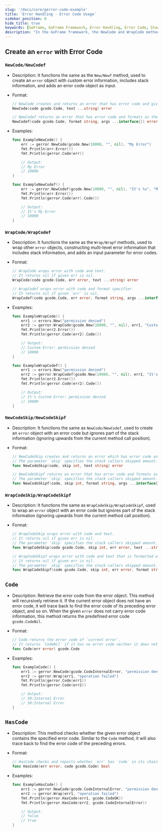 ```yaml
---
slug: '/docs/core/gerror-code-example'
title: 'Error Handling - Error Code Usage'
sidebar_position: 0
hide_title: true
keywords: [GoFrame, GoFrame Framework, Error Handling, Error Code, Stack Information, NewCode, WrapCode, error, gerror, gcode]
description: "In the GoFrame framework, the NewCode and WrapCode methods are used for error handling, allowing the creation and wrapping of error objects with custom error codes and stack information. This document provides example code based on the GoFrame framework to help developers better understand the application of error codes in programs."
---
```


## Create an `error` with Error Code

### `NewCode/NewCodef`

- Description: It functions the same as the `New/Newf` method, used to create an `error` object with custom error information, includes stack information, and adds an error code object as input.
- Format:

    ```go
    // NewCode creates and returns an error that has error code and given text.
    NewCode(code gcode.Code, text ...string) error

    // NewCodef returns an error that has error code and formats as the given format and args.
    NewCodef(code gcode.Code, format string, args ...interface{}) error
    ```

- Examples:

    ```go
    func ExampleNewCode() {
        err := gerror.NewCode(gcode.New(10000, "", nil), "My Error")
        fmt.Println(err.Error())
        fmt.Println(gerror.Code(err))

        // Output:
        // My Error
        // 10000
    }

    func ExampleNewCodef() {
        err := gerror.NewCodef(gcode.New(10000, "", nil), "It's %s", "My Error")
        fmt.Println(err.Error())
        fmt.Println(gerror.Code(err).Code())

        // Output:
        // It's My Error
        // 10000
    }
    ```

### `WrapCode/WrapCodef`

- Description: It functions the same as the `Wrap/Wrapf` methods, used to wrap other `error` objects, constructing multi-level error information that includes stack information, and adds an input parameter for error codes.
- Format:

    ```go
    // WrapCode wraps error with code and text.
    // It returns nil if given err is nil.
    WrapCode(code gcode.Code, err error, text ...string) error

    // WrapCodef wraps error with code and format specifier.
    // It returns nil if given `err` is nil.
    WrapCodef(code gcode.Code, err error, format string, args ...interface{}) error
    ```

- Examples:

    ```go
    func ExampleWrapCode() {
        err1 := errors.New("permission denied")
        err2 := gerror.WrapCode(gcode.New(10000, "", nil), err1, "Custom Error")
        fmt.Println(err2.Error())
        fmt.Println(gerror.Code(err2).Code())

        // Output:
        // Custom Error: permission denied
        // 10000
    }

    func ExampleWrapCodef() {
        err1 := errors.New("permission denied")
        err2 := gerror.WrapCodef(gcode.New(10000, "", nil), err1, "It's %s", "Custom Error")
        fmt.Println(err2.Error())
        fmt.Println(gerror.Code(err2).Code())

        // Output:
        // It's Custom Error: permission denied
        // 10000
    }
    ```

### `NewCodeSkip/NewCodeSkipf`

- Description: It functions the same as `NewCode/NewCodef`, used to create an `error` object with an error code but ignores part of the stack information (ignoring upwards from the current method call position).
- Format:

    ```go
    // NewCodeSkip creates and returns an error which has error code and is formatted from given text.
    // The parameter `skip` specifies the stack callers skipped amount.
    func NewCodeSkip(code, skip int, text string) error

    // NewCodeSkipf returns an error that has error code and formats as the given format and args.
    // The parameter `skip` specifies the stack callers skipped amount.
    func NewCodeSkipf(code, skip int, format string, args ...interface{}) error
    ```

### `WrapCodeSkip/WrapCodeSkipf`

- Description: It functions the same as `WrapCodeSkip/WrapCodeSkipf`, used to wrap an `error` object with an error code but ignores part of the stack information (ignoring upwards from the current method call position).
- Format:

    ```go
    // WrapCodeSkip wraps error with code and text.
    // It returns nil if given err is nil.
    // The parameter `skip` specifies the stack callers skipped amount.
    func WrapCodeSkip(code gcode.Code, skip int, err error, text ...string) error

    // WrapCodeSkipf wraps error with code and text that is formatted with given format and args.
    // It returns nil if given err is nil.
    // The parameter `skip` specifies the stack callers skipped amount.
    func WrapCodeSkipf(code gcode.Code, skip int, err error, format string, args ...interface{}) error
    ```

## `Code`

- Description: Retrieve the error code from the error object. This method will recursively retrieve it. If the current error object does not have an error code, it will trace back to find the error code of its preceding error object, and so on. When the given `error` does not carry error code information, this method returns the predefined error code `gcode.CodeNil`.
- Format:
  
    ```go
    // Code returns the error code of `current error`.
    // It returns `CodeNil` if it has no error code neither it does not implement interface Code.
    func Code(err error) gcode.Code
    ```

- Examples:
  
    ```go
    func ExampleCode() {
        err1 := gerror.NewCode(gcode.CodeInternalError, "permission denied")
        err2 := gerror.Wrap(err1, "operation failed")
        fmt.Println(gerror.Code(err1))
        fmt.Println(gerror.Code(err2))

        // Output:
        // 50:Internal Error
        // 50:Internal Error
    }
    ```

## `HasCode`

- Description: This method checks whether the given error object contains the specified error code. Similar to the `Code` method, it will also trace back to find the error code of the preceding errors.
- Format:
  
    ```go
    // HasCode checks and reports whether `err` has `code` in its chaining errors.
    func HasCode(err error, code gcode.Code) bool
    ```

- Examples:
  
    ```go
    func ExampleHasCode() {
        err1 := gerror.NewCode(gcode.CodeInternalError, "permission denied")
        err2 := gerror.Wrap(err1, "operation failed")
        fmt.Println(gerror.HasCode(err1, gcode.CodeOK))
        fmt.Println(gerror.HasCode(err2, gcode.CodeInternalError))

        // Output:
        // false
        // true
    }
    ```